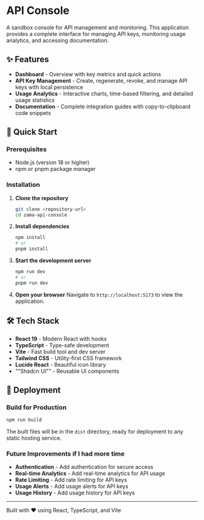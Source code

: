 # API Console

A sandbox console for API management and monitoring. This application provides a complete interface for managing API keys, monitoring usage analytics, and accessing documentation.

## ✨ Features

- **Dashboard** - Overview with key metrics and quick actions
- **API Key Management** - Create, regenerate, revoke, and manage API keys with local persistence
- **Usage Analytics** - Interactive charts, time-based filtering, and detailed usage statistics
- **Documentation** - Complete integration guides with copy-to-clipboard code snippets

## 🚀 Quick Start

### Prerequisites

- Node.js (version 18 or higher)
- npm or pnpm package manager

### Installation

1. **Clone the repository**

   ```bash
   git clone <repository-url>
   cd zama-api-console
   ```

2. **Install dependencies**

   ```bash
   npm install
   # or
   pnpm install
   ```

3. **Start the development server**

   ```bash
   npm run dev
   # or
   pnpm run dev
   ```

4. **Open your browser**
   Navigate to `http://localhost:5173` to view the application.

## 🛠️ Tech Stack

- **React 19** - Modern React with hooks
- **TypeScript** - Type-safe development
- **Vite** - Fast build tool and dev server
- **Tailwind CSS** - Utility-first CSS framework
- **Lucide React** - Beautiful icon library
- ""Shadcn UI"" - Reusable UI components

## 🚀 Deployment

### Build for Production

```bash
npm run build
```

The built files will be in the `dist` directory, ready for deployment to any static hosting service.

### Future Improvements if I had more time

- **Authentication** - Add authentication for secure access
- **Real-time Analytics** - Add real-time analytics for API usage
- **Rate Limiting** - Add rate limiting for API keys
- **Usage Alerts** - Add usage alerts for API keys
- **Usage History** - Add usage history for API keys

---

Built with ❤️ using React, TypeScript, and Vite

